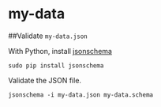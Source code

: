 # my-data

##Validate `my-data.json`

With Python, install [jsonschema](https://github.com/Julian/jsonschema)

`sudo pip install jsonschema`

Validate the JSON file.

`jsonschema -i my-data.json my-data.schema`
